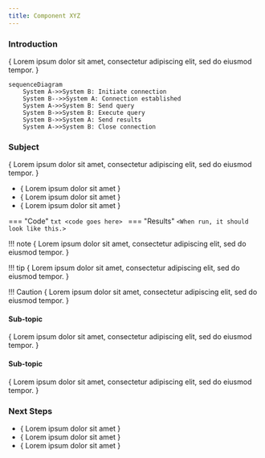 ```yaml
---
title: Component XYZ
---
```

<!---
The Reference document is intended provide the details about a specific subject area.

File name: /documentation/reference/reference_subject.md
--->

### Introduction
{ Lorem ipsum dolor sit amet, consectetur adipiscing elit, sed do eiusmod tempor. }  

```mermaid
sequenceDiagram
    System A->>System B: Initiate connection
    System B-->>System A: Connection established
    System A->>System B: Send query
    System B->>System B: Execute query
    System B->>System A: Send results
    System A->>System B: Close connection
```

<!-- Provide a brief description and links to the details required to understand a specific subject. --->
### Subject
{ Lorem ipsum dolor sit amet, consectetur adipiscing elit, sed do eiusmod tempor. }  

- { Lorem ipsum dolor sit amet }  
- { Lorem ipsum dolor sit amet }  
- { Lorem ipsum dolor sit amet }  

=== "Code"
    ```txt
    <code goes here>
    ```
=== "Results"
    ```
    <When run, it should look like this.>
    ```

!!! note
    { Lorem ipsum dolor sit amet, consectetur adipiscing elit, sed do eiusmod tempor. }

!!! tip
    { Lorem ipsum dolor sit amet, consectetur adipiscing elit, sed do eiusmod tempor. }    

!!! Caution
    { Lorem ipsum dolor sit amet, consectetur adipiscing elit, sed do eiusmod tempor. }  

#### Sub-topic
{ Lorem ipsum dolor sit amet, consectetur adipiscing elit, sed do eiusmod tempor. }  

#### Sub-topic
{ Lorem ipsum dolor sit amet, consectetur adipiscing elit, sed do eiusmod tempor. }  

### Next Steps
- { Lorem ipsum dolor sit amet }  
- { Lorem ipsum dolor sit amet }  
- { Lorem ipsum dolor sit amet }  
